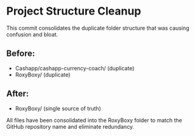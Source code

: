 # Project Structure Cleanup

This commit consolidates the duplicate folder structure that was causing confusion and bloat.

## Before:
- Cashapp/cashapp-currency-coach/ (duplicate)
- RoxyBoxy/ (duplicate)

## After:
- RoxyBoxy/ (single source of truth)

All files have been consolidated into the RoxyBoxy folder to match the GitHub repository name and eliminate redundancy.
